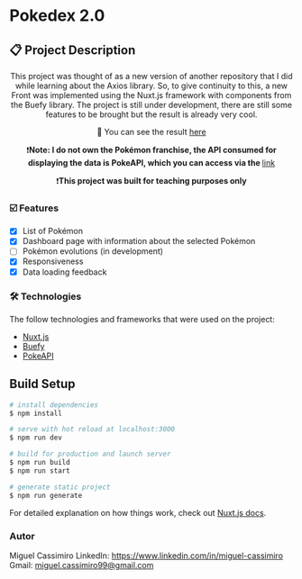 # Pokedex 2.0

## 📋 Project Description
<p align="center">This project was thought of as a new version of another repository that I did while learning about the Axios library. So, to give continuity to this, a new Front was implemented using the Nuxt.js framework with components from the Buefy library. The project is still under development, there are still some features to be brought but the result is already very cool.  </p>

<p align="center">👀 You can see the result <a href="https://nuxt-pokedex.herokuapp.com/">here</a></p>

<p align="center">❗<strong>Note: I do not own the Pokémon franchise, the API consumed for displaying the data is PokeAPI, which you can access via the </strong> <a href="https://pokeapi.co">link</a></p>
  
<p align="center">❗<strong>This project was built for teaching purposes only</strong></p>


<!-- features -->
### ☑️ Features

- [x] List of Pokémon
- [x] Dashboard page with information about the selected Pokémon
- [ ] Pokémon evolutions (in development)
- [x] Responsiveness
- [x] Data loading feedback

<!-- technologies -->
### 🛠 Technologies

The follow technologies and frameworks that were used on the project:
<!--examples-->
- [Nuxt.js](https://nuxtjs.org)
- [Buefy](https://buefy.org)
- [PokeAPI](https://pokeapi.co)

## Build Setup

```bash
# install dependencies
$ npm install

# serve with hot reload at localhost:3000
$ npm run dev

# build for production and launch server
$ npm run build
$ npm run start

# generate static project
$ npm run generate
```

For detailed explanation on how things work, check out [Nuxt.js docs](https://nuxtjs.org).

### Autor
Miguel Cassimiro
LinkedIn: https://www.linkedin.com/in/miguel-cassimiro
Gmail: miguel.cassimiro99@gmail.com


